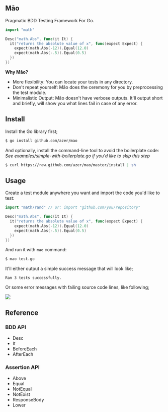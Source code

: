 ## Māo

Pragmatic BDD Testing Framework For Go.

```go
import "math"

Desc("math.Abs", func(it It) {
  it("returns the absolute value of x", func(expect Expect) {
    expect(math.Abs(-12)).Equal(12.0)
    expect(math.Abs(-.5)).Equal(0.5)
  })
})
```

**Why Māo?**

* More flexibility: You can locate your tests in any directory.
* Don't repeat yourself: Māo does the ceremony for you by preprocessing the test module.
* Minimalistic Output: Māo doesn't have verbose outputs. It'll output short and briefly, will show you what lines fail in case of any error.

## Install

Install the Go library first;

```bash
$ go install github.com/azer/mao
```

And optionally, install the command-line tool to avoid the boilerplate code: *See examples/simple-with-boilerplate.go if you'd like to skip this step*

```bash
$ curl https://raw.github.com/azer/mao/master/install | sh
```

## Usage

Create a test module anywhere you want and import the code you'd like to test:

```go
import "math/rand" // or: import "github.com/you/repository"

Desc("math.Abs", func(it It) {
  it("returns the absolute value of x", func(expect Expect) {
    expect(math.Abs(-12)).Equal(12.0)
    expect(math.Abs(-.5)).Equal(0.5)
  })
})
```

And run it with `mao` command:

```bash
$ mao test.go
```

It'll either output a simple success message that will look like;

```
Ran 3 tests successfully.
```

Or some error messages with failing source code lines, like following;

![](https://i.cloudup.com/CHNocClka1.png)

## Reference

### BDD API

* Desc
* It
* BeforeEach
* AfterEach

### Assertion API

* Above
* Equal
* NotEqual
* NotExist
* ResponseBody
* Lower

